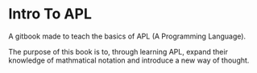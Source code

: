 Intro To APL
============

A gitbook made to teach the basics of APL (A Programming Language).

The purpose of this book is to, through learning APL, expand their knowledge of mathmatical notation and introduce a new way of thought.

